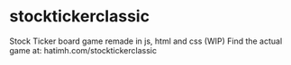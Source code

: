 # stocktickerclassic
Stock Ticker board game remade in js, html and css (WIP)
Find the actual game at: hatimh.com/stocktickerclassic
